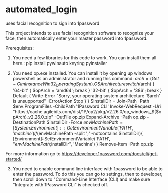 # automated_login
uses facial recognition to sign into 1password


This project intends to use facial recognition software to recognize your face, then automatically enter your master password into
1password.

Prerequisites:

1.  You need a few libraries for this code to work. You can install them all here.:
    pip install pywinauto keyring pyinstaller


2.  You need op.exe installed. You can install it by opening up windows powershell as an administrator and running this command:
    $arch = (Get-CimInstance Win32_OperatingSystem).OSArchitecture
    switch ($arch) {
        '64-bit' { $opArch = 'amd64'; break }
        '32-bit' { $opArch = '386'; break }
        Default { Write-Error "Sorry, your operating system architecture '$arch' is unsupported" -ErrorAction Stop }
    }
    $installDir = Join-Path -Path $env:ProgramFiles -ChildPath '1Password CLI'
    Invoke-WebRequest -Uri "https://cache.agilebits.com/dist/1P/op2/pkg/v2.26.0/op_windows_$($opArch)_v2.26.0.zip" -OutFile op.zip
    Expand-Archive -Path op.zip -DestinationPath $installDir -Force
    $envMachinePath = [System.Environment]::GetEnvironmentVariable('PATH','machine')
    if ($envMachinePath -split ';' -notcontains $installDir){
        [Environment]::SetEnvironmentVariable('PATH', "$envMachinePath;$installDir", 'Machine')
    }
    Remove-Item -Path op.zip

For more information go to https://developer.1password.com/docs/cli/get-started/

3.  You need to enable command line interface with 1password to be able to enter the password. 
    To do this you can go to settings, then to developer, then scroll down to "Command-Line Interface (CLI) and make sure "Integrate with 1Password CLI" is checked off.
